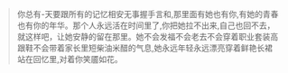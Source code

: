 >你总有-天要跟所有的记忆相安无事握手言和,那里面有她也有你,有她的青春也有你的年华。那个人永远活在时间里了,你把她拉不出来,自己也回不去，就这样吧，让她安静的留在那里。她不会发福不会老去不会穿着职业套装高跟鞋不会带着家长里短柴油米醋的气息,她永远年轻永远漂亮穿着鲜艳长裙站在回忆里,对着你笑靥如花。

